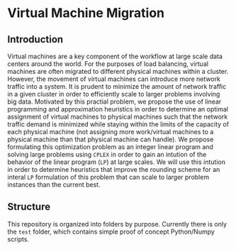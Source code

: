 # Virtual Machine Migration

## Introduction

Virtual machines are a key component of the workflow at large scale data centers around the world. For the purposes of load balancing, virtual machines are often migrated to different physical machines within a cluster. However, the movement of virtual machines can introduce more network traffic into a system. It is prudent to minimize the amount of network traffic in a given cluster in order to efficiently scale to larger problems involving big data. Motivated by this practial problem, we propose the use of linear programming and approximation heuristics in order to determine an optimal assignment of virtual machines to physical machines such that the network traffic demand is minimized while staying within the limits of the capacity of each physical machine (not assigning more work/virtual machines to a physical machine than that physical machine can handle). We propose formulating this optimization problem as an integer linear program and solving large problems using ``CPLEX`` in order to gain an intution of the behavior of the linear program (``LP``) at large scales. We will use this intution in order to determine heuristics that improve the rounding scheme for an interal ``LP`` formulation of this problem that can scale to larger problem instances than the current best.

## Structure

This repository is organized into folders by purpose. Currently there is only the ``test`` folder, which contains simple proof of concept Python/Numpy scripts.
